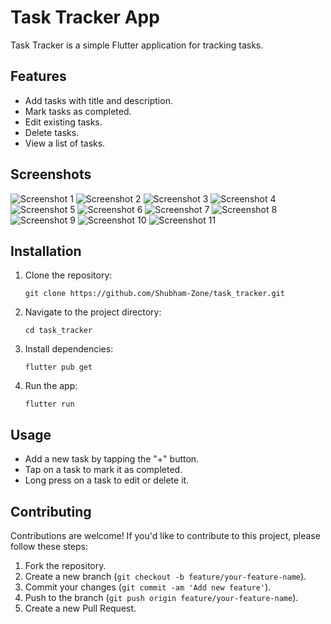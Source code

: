 # Task Tracker App

Task Tracker is a simple Flutter application for tracking tasks.

## Features

- Add tasks with title and description.
- Mark tasks as completed.
- Edit existing tasks.
- Delete tasks.
- View a list of tasks.

## Screenshots

![Screenshot 1](assets/Images/ss1.png)
![Screenshot 2](assets/Images/ss2.png)
![Screenshot 3](assets/Images/ss3.png)
![Screenshot 4](assets/Images/ss4.png)
![Screenshot 5](assets/Images/ss5.png)
![Screenshot 6](assets/Images/ss6.png)
![Screenshot 7](assets/Images/ss7.png)
![Screenshot 8](assets/Images/ss8.png)
![Screenshot 9](assets/Images/ss9.png)
![Screenshot 10](assets/Images/ss10.png)
![Screenshot 11](assets/ss11.png)

## Installation

1. Clone the repository:
   ```
   git clone https://github.com/Shubham-Zone/task_tracker.git
   ```

2. Navigate to the project directory:
   ```
   cd task_tracker
   ```

3. Install dependencies:
   ```
   flutter pub get
   ```

4. Run the app:
   ```
   flutter run
   ```

## Usage

- Add a new task by tapping the "+" button.
- Tap on a task to mark it as completed.
- Long press on a task to edit or delete it.

## Contributing

Contributions are welcome! If you'd like to contribute to this project, please follow these steps:

1. Fork the repository.
2. Create a new branch (`git checkout -b feature/your-feature-name`).
3. Commit your changes (`git commit -am 'Add new feature'`).
4. Push to the branch (`git push origin feature/your-feature-name`).
5. Create a new Pull Request.
